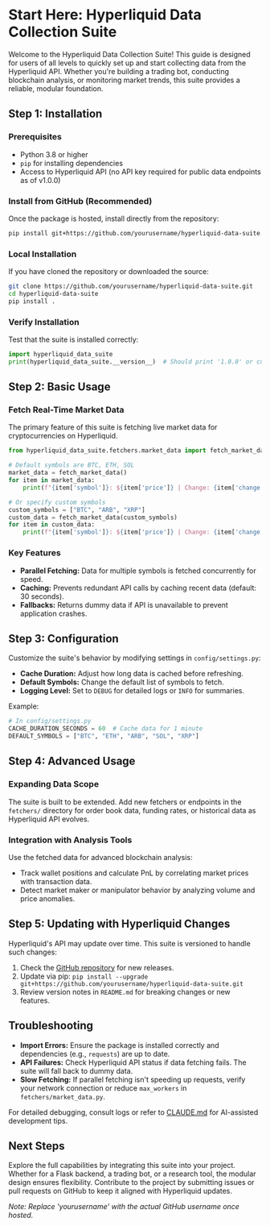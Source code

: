 # Start Here: Hyperliquid Data Collection Suite

Welcome to the Hyperliquid Data Collection Suite! This guide is designed for users of all levels to quickly set up and start collecting data from the Hyperliquid API. Whether you're building a trading bot, conducting blockchain analysis, or monitoring market trends, this suite provides a reliable, modular foundation.

## Step 1: Installation

### Prerequisites
- Python 3.8 or higher
- `pip` for installing dependencies
- Access to Hyperliquid API (no API key required for public data endpoints as of v1.0.0)

### Install from GitHub (Recommended)
Once the package is hosted, install directly from the repository:
```bash
pip install git+https://github.com/yourusername/hyperliquid-data-suite.git
```

### Local Installation
If you have cloned the repository or downloaded the source:
```bash
git clone https://github.com/yourusername/hyperliquid-data-suite.git
cd hyperliquid-data-suite
pip install .
```

### Verify Installation
Test that the suite is installed correctly:
```python
import hyperliquid_data_suite
print(hyperliquid_data_suite.__version__)  # Should print '1.0.0' or current version
```

## Step 2: Basic Usage

### Fetch Real-Time Market Data
The primary feature of this suite is fetching live market data for cryptocurrencies on Hyperliquid.

```python
from hyperliquid_data_suite.fetchers.market_data import fetch_market_data

# Default symbols are BTC, ETH, SOL
market_data = fetch_market_data()
for item in market_data:
    print(f"{item['symbol']}: ${item['price']} | Change: {item['change']}% | Volume: {item['volume']} | Trend: {item['trend']}")

# Or specify custom symbols
custom_symbols = ["BTC", "ARB", "XRP"]
custom_data = fetch_market_data(custom_symbols)
for item in custom_data:
    print(f"{item['symbol']}: ${item['price']} | Change: {item['change']}% | Volume: {item['volume']} | Trend: {item['trend']}")
```

### Key Features
- **Parallel Fetching:** Data for multiple symbols is fetched concurrently for speed.
- **Caching:** Prevents redundant API calls by caching recent data (default: 30 seconds).
- **Fallbacks:** Returns dummy data if API is unavailable to prevent application crashes.

## Step 3: Configuration

Customize the suite's behavior by modifying settings in `config/settings.py`:
- **Cache Duration:** Adjust how long data is cached before refreshing.
- **Default Symbols:** Change the default list of symbols to fetch.
- **Logging Level:** Set to `DEBUG` for detailed logs or `INFO` for summaries.

Example:
```python
# In config/settings.py
CACHE_DURATION_SECONDS = 60  # Cache data for 1 minute
DEFAULT_SYMBOLS = ["BTC", "ETH", "ARB", "SOL", "XRP"]
```

## Step 4: Advanced Usage

### Expanding Data Scope
The suite is built to be extended. Add new fetchers or endpoints in the `fetchers/` directory for order book data, funding rates, or historical data as Hyperliquid API evolves.

### Integration with Analysis Tools
Use the fetched data for advanced blockchain analysis:
- Track wallet positions and calculate PnL by correlating market prices with transaction data.
- Detect market maker or manipulator behavior by analyzing volume and price anomalies.

## Step 5: Updating with Hyperliquid Changes

Hyperliquid's API may update over time. This suite is versioned to handle such changes:
1. Check the [GitHub repository](https://github.com/yourusername/hyperliquid-data-suite/releases) for new releases.
2. Update via pip: `pip install --upgrade git+https://github.com/yourusername/hyperliquid-data-suite.git`
3. Review version notes in `README.md` for breaking changes or new features.

## Troubleshooting

- **Import Errors:** Ensure the package is installed correctly and dependencies (e.g., `requests`) are up to date.
- **API Failures:** Check Hyperliquid API status if data fetching fails. The suite will fall back to dummy data.
- **Slow Fetching:** If parallel fetching isn't speeding up requests, verify your network connection or reduce `max_workers` in `fetchers/market_data.py`.

For detailed debugging, consult logs or refer to [CLAUDE.md](CLAUDE.md) for AI-assisted development tips.

## Next Steps

Explore the full capabilities by integrating this suite into your project. Whether for a Flask backend, a trading bot, or a research tool, the modular design ensures flexibility. Contribute to the project by submitting issues or pull requests on GitHub to keep it aligned with Hyperliquid updates.

*Note: Replace 'yourusername' with the actual GitHub username once hosted.*
